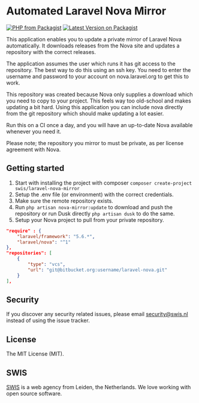 # Automated Laravel Nova Mirror

[![PHP from Packagist](https://img.shields.io/packagist/php-v/swisnl/laravel-nova-mirror.svg)](https://packagist.org/packages/swisnl/laravel-nova-mirror)
[![Latest Version on Packagist](https://img.shields.io/packagist/v/swisnl/laravel-nova-mirror.svg)](https://packagist.org/packages/swisnl/laravel-nova-mirror)


This application enables you to update a private mirror of Laravel Nova automatically. It downloads releases from the Nova site and updates a repository with the correct releases. 

The application assumes the user which runs it has git access to the repository. The best way to do this using an ssh key. You need to enter the username and password to your account on nova.laravel.org to get this to work.

This repository was created because Nova only supplies a download which you need to copy to your project. This feels way too old-school and makes updating a bit hard. Using this application you can include nova directly from the git repository which should make updating a lot easier.

Run this on a CI once a day, and you will have an up-to-date Nova available whenever you need it.   

Please note; the repository you mirror to must be private, as per license agreement with Nova. 

## Getting started

1. Start with installing the project with composer ```composer create-project swis/laravel-nova-mirror```
1. Setup the .env file (or environment) with the correct credentials. 
1. Make sure the remote repository exists.
1. Run `php artisan nova-mirror:update` to download and push the repository or run Dusk directly `php artisan dusk` to do the same.
1. Setup your Nova project to pull from your private repository.

```json
"require" : {
    "laravel/framework": "5.6.*",
    "laravel/nova": "^1"
},
"repositories": [
    {
        "type": "vcs",
        "url": "git@bitbucket.org:username/laravel-nova.git"
    }
],
```



## Security

If you discover any security related issues, please email security@swis.nl instead of using the issue tracker.

## License

The MIT License (MIT). 

## SWIS

[SWIS](https://www.swis.nl) is a web agency from Leiden, the Netherlands. We love working with open source software.
